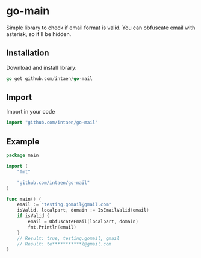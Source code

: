 # go-main

Simple library to check if email format is valid. You can obfuscate email with asterisk, so it'll be hidden.

## Installation

Download and install library:
```go
go get github.com/intaen/go-mail
```

## Import
Import in your code
```go
import "github.com/intaen/go-mail"
```

## Example
```go
package main

import (
	"fmt"

	"github.com/intaen/go-mail"
)

func main() {
	email := "testing.gomail@gmail.com"
	isValid, localpart, domain := IsEmailValid(email)
	if isValid {
		email = ObfuscateEmail(localpart, domain)
		fmt.Println(email)
	}
	// Result: true, testing.gomail, gmail
    // Result: te***********l@gmail.com
}
```